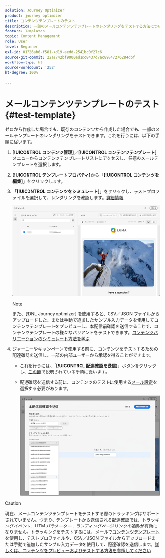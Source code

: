 ```yaml
---
solution: Journey Optimizer
product: journey optimizer
title: コンテンツテンプレートのテスト
description: 一部のメールコンテンツテンプレートのレンダリングをテストする方法について説明します。
feature: Templates
topic: Content Management
role: User
level: Beginner
exl-id: 01726ab6-f581-4d19-aedd-2541bc0f27c6
source-git-commit: 22a8742bf9000ed1cc8437d7ac89747276284dbf
workflow-type: ht
source-wordcount: '252'
ht-degree: 100%

---
```


# メールコンテンツテンプレートのテスト {#test-template}

ゼロから作成した場合でも、既存のコンテンツから作成した場合でも、一部のメールテンプレートのレンダリングをテストできます。これを行うには、以下の手順に従います。

1. **[!UICONTROL コンテンツ管理]**／**[!UICONTROL コンテンツテンプレート]**&#x200B;メニューからコンテンツテンプレートリストにアクセスし、任意のメールテンプレートを選択します。

1. **[!UICONTROL テンプレートプロパティ]**&#x200B;から「**[!UICONTROL コンテンツを編集]**」をクリックします。

1. 「**[!UICONTROL コンテンツをシミュレート]**」をクリックし、テストプロファイルを選択して、レンダリングを確認します。[詳細情報](../content-management/preview-test.md)

   ![](assets/content-template-stimulate.png)

   >[!NOTE]
   >
   >また、[!DNL Journey optimizer] を使用すると、CSV／JSON ファイルからアップロードした、または手動で追加したサンプル入力データを使用してコンテンツテンプレートをプレビューし、本配信前確認を送信することで、コンテンツテンプレートの様々なバリアントをテストできます。[コンテンツバリエーションのシミュレート方法を学ぶ](../test-approve/simulate-sample-input.md)

1. ジャーニーやキャンペーンで使用する前に、コンテンツをテストするための配達確認を送信し、一部の内部ユーザーから承認を得ることができます。

   * これを行うには、「**[!UICONTROL 配達確認を送信]**」ボタンをクリックし、[この節](../content-management/proofs.md)で説明されている手順に従います。

   * 配達確認を送信する前に、コンテンツのテストに使用する[メール設定](../configuration/channel-surfaces.md)を選択する必要があります。

     ![](assets/content-template-stimulate-proof-surface.png)

>[!CAUTION]
>
>現在、メールコンテンツテンプレートをテストする際のトラッキングはサポートされていません。つまり、テンプレートから送信される配達確認では、トラッキングイベント、UTM パラメーター、ランディングページリンクの追跡が有効になりません。トラッキングをテストするには、メールで[コンテンツテンプレート](../email/use-email-templates.md)を使用し、テストプロファイルや、CSV／JSON ファイルからアップロードまたは手動で追加したサンプル入力データを使用して、配達確認を送信します。[詳しくは、コンテンツをプレビューおよびテストする方法を参照してください](../content-management/preview-test.md)
